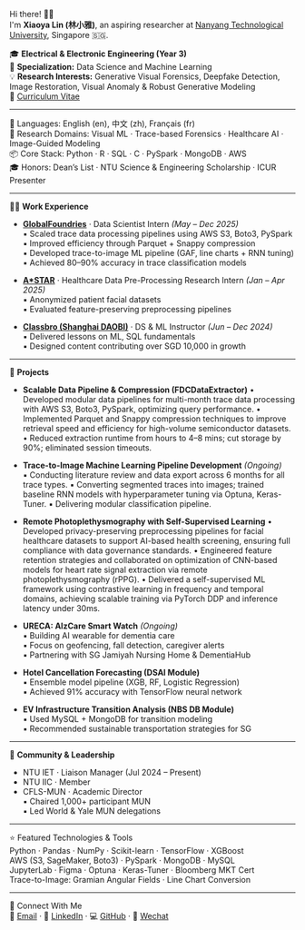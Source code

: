 Hi there! 👋🏻  
I'm **Xiaoya Lin (林小雅)**, an aspiring researcher at [Nanyang Technological University](https://www.ntu.edu.sg/), Singapore 🇸🇬.

🎓 **Electrical & Electronic Engineering (Year 3)**  
🔧 **Specialization:** Data Science and Machine Learning  
💡 **Research Interests:** Generative Visual Forensics, Deepfake Detection, Image Restoration, Visual Anomaly & Robust Generative Modeling  
📄 [Curriculum Vitae](../../assets/LinXiaoya_Curriculum_Vitae.pdf)

---

💬 Languages: English (en), 中文 (zh), Français (fr)  
🧠 Research Domains: Visual ML · Trace-based Forensics · Healthcare AI · Image-Guided Modeling  
📦 Core Stack: Python · R · SQL · C ·  PySpark · MongoDB · AWS  
🎓 Honors: Dean’s List · NTU Science & Engineering Scholarship · ICUR Presenter  

---

👩‍💻 **Work Experience**
- [**GlobalFoundries**](https://gf.com/) · Data Scientist Intern *(May – Dec 2025)*  
  ▪ Scaled trace data processing pipelines using AWS S3, Boto3, PySpark  
  ▪ Improved efficiency through Parquet + Snappy compression  
  ▪ Developed trace-to-image ML pipeline (GAF, line charts + RNN tuning)  
  ▪ Achieved 80–90% accuracy in trace classification models  

- [**A*STAR**](https://www.a-star.edu.sg/) · Healthcare Data Pre-Processing Research Intern *(Jan – Apr 2025)*  
  ▪ Anonymized patient facial datasets  
  ▪ Evaluated feature-preserving preprocessing pipelines  

- [**Classbro (Shanghai DAOBI)**](https://www.classbro.com/) · DS & ML Instructor *(Jun – Dec 2024)*  
  ▪ Delivered lessons on ML, SQL fundamentals  
  ▪ Designed content contributing over SGD 10,000 in growth  

---

🔬 **Projects**
- **Scalable Data Pipeline & Compression (FDCDataExtractor)**
  •	Developed modular data pipelines for multi-month trace data processing with AWS S3, Boto3, PySpark, optimizing query performance.
  •	Implemented Parquet and Snappy compression techniques to improve retrieval speed and efficiency for high-volume semiconductor datasets.
  •	Reduced extraction runtime from hours to 4–8 mins; cut storage by 90%; eliminated session timeouts.
  
- **Trace-to-Image Machine Learning Pipeline Development** *(Ongoing)*  
  ▪ Conducting literature review and data export across 6 months for all trace types.
  ▪ Converting segmented traces into images; trained baseline RNN models with hyperparameter tuning via Optuna, Keras-Tuner.
  ▪ Delivering modular classification pipeline.

- **Remote Photoplethysmography with Self-Supervised Learning**
  •	Developed privacy-preserving preprocessing pipelines for facial healthcare datasets to support AI-based health screening, ensuring full compliance with data governance standards.
  •	Engineered feature retention strategies and collaborated on optimization of CNN-based models for heart rate signal extraction via remote photoplethysmography (rPPG).
  •	Delivered a self-supervised ML framework using contrastive learning in frequency and temporal domains, achieving scalable training via PyTorch DDP and inference latency under 30ms.

- **URECA: AlzCare Smart Watch** *(Ongoing)*  
  ▪ Building AI wearable for dementia care  
  ▪ Focus on geofencing, fall detection, caregiver alerts  
  ▪ Partnering with SG Jamiyah Nursing Home & DementiaHub

- **Hotel Cancellation Forecasting (DSAI Module)**  
  ▪ Ensemble model pipeline (XGB, RF, Logistic Regression)  
  ▪ Achieved 91% accuracy with TensorFlow neural network  

- **EV Infrastructure Transition Analysis (NBS DB Module)**  
  ▪ Used MySQL + MongoDB for transition modeling  
  ▪ Recommended sustainable transportation strategies for SG

---

🌱 **Community & Leadership**
- NTU IET · Liaison Manager (Jul 2024 – Present)  
- NTU IIC · Member  
- CFLS-MUN · Academic Director  
  ▪ Chaired 1,000+ participant MUN  
  ▪ Led World & Yale MUN delegations  

---

⭐️ Featured Technologies & Tools  
Python · Pandas · NumPy · Scikit-learn · TensorFlow · XGBoost  
AWS (S3, SageMaker, Boto3) · PySpark · MongoDB · MySQL  
JupyterLab · Figma · Optuna · Keras-Tuner · Bloomberg MKT Cert  
Trace-to-Image: Gramian Angular Fields · Line Chart Conversion

---

📌 Connect With Me  
📧 [Email](mailto:LINX0070@e.ntu.edu.sg) · 💼 [LinkedIn](https://www.linkedin.com/in/xiaoya-lin/) · 💻 [GitHub](https://github.com/0228lin) · 💬 [Wechat](.../wechat.png)



<!---
0228lin/0228lin is a ✨ special ✨ repository because its `README.md` (this file) appears on your GitHub profile.
You can click the Preview link to take a look at your changes.
--->
